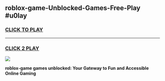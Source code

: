 
## roblox-game-Unblocked-Games-Free-Play #u0lay
<h3>
<a href="https://us.freeplayer.one?title=roblox-game&ref=9M">CLICK TO PLAY</a></h3>
<hr>

<h3>
<a href="https://us.freeplayer.one?title=roblox-game&ref=9M">CLICK 2 PLAY</a>
  
</h3>

<a href="https://us.freeplayer.one?title=roblox-game&ref=9M"><img src="https://clearcache.store/games.png"></a>


**roblox-game games unblocked: Your Gateway to Fun and Accessible Online Gaming**
